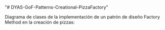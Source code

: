 "# DYAS-GoF-Patterns-Creational-PizzaFactory"

Diagrama de clases de la implementación de un patrón de diseño Factory Method en la creación de pizzas:
